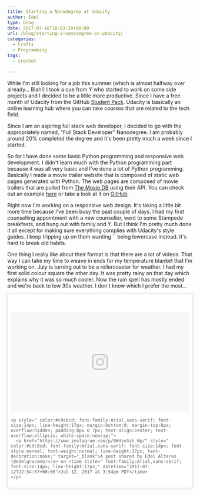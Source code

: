 ```yaml
---
title: Starting a Nanodegree at Udacity
author: Edel
type: blog
date: 2017-07-16T18:03:20+00:00
url: /blog/starting-a-nanodegree-at-udacity/
categories:
  - Crafts
  - Programming
tags:
  - crochet

---
```

While I'm still looking for a job this summer (which is almost halfway over already&#8230; Blah!) I took a cue from Y who started to work on some side projects and I decided to be a little more productive. Since I have a free month of Udacity from the GitHub [Student Pack][1]. Udacity is basically an online learning hub where you can take courses that are related to the tech field.

Since I am an aspiring full stack web developer, I decided to go with the appropriately named, "Full Stack Developer" Nanodegree. I am probably around 20% completed the degree and it's been pretty much a week since I started.

So far I have done some basic Python programming and responsive web development. I didn't learn much with the Python programming part because it was all very basic and I've done a lot of Python programming. Basically I made a movie trailer website that is composed of static web pages generated with Python. The web pages are composed of movie trailers that are pulled from [The Movie DB][2] using their API. You can check out an example [here][3] or take a look at it on [GitHub][4].

Right now I'm working on a responsive web design. It's taking a little bit more time because I've been busy the past couple of days. I had my first counselling appointment with a new counsellor, went to some Stampede breakfasts, and hung out with family and Y. But I think I'm pretty much done it all except for making sure everything complies with Udacity's style guides. I keep tripping up on them wanting `` being lowercase instead. It's hard to break old habits.

One thing I really like about their format is that there are a lot of videos. That way I can take my time to weave in ends for my temperature blanket that I'm working on. July is turning out to be a rollercoaster for weather. I had my first solid colour square the other day. It was pretty rainy on that day which explains why it was so much cooler. Now the rain spell has mostly ended and we're back to low 30s weather. I don't know which I prefer the most&#8230;

<blockquote class="instagram-media" data-instgrm-version="7" style=" background:#FFF; border:0; border-radius:3px; box-shadow:0 0 1px 0 rgba(0,0,0,0.5),0 1px 10px 0 rgba(0,0,0,0.15); margin: 1px; max-width:658px; padding:0; width:99.375%; width:-webkit-calc(100% - 2px); width:calc(100% - 2px);">
  <div style="padding:8px;">
    <div style=" background:#F8F8F8; line-height:0; margin-top:40px; padding:28.14814814814815% 0; text-align:center; width:100%;">
      <div style=" background:url(data:image/png;base64,iVBORw0KGgoAAAANSUhEUgAAACwAAAAsCAMAAAApWqozAAAABGdBTUEAALGPC/xhBQAAAAFzUkdCAK7OHOkAAAAMUExURczMzPf399fX1+bm5mzY9AMAAADiSURBVDjLvZXbEsMgCES5/P8/t9FuRVCRmU73JWlzosgSIIZURCjo/ad+EQJJB4Hv8BFt+IDpQoCx1wjOSBFhh2XssxEIYn3ulI/6MNReE07UIWJEv8UEOWDS88LY97kqyTliJKKtuYBbruAyVh5wOHiXmpi5we58Ek028czwyuQdLKPG1Bkb4NnM+VeAnfHqn1k4+GPT6uGQcvu2h2OVuIf/gWUFyy8OWEpdyZSa3aVCqpVoVvzZZ2VTnn2wU8qzVjDDetO90GSy9mVLqtgYSy231MxrY6I2gGqjrTY0L8fxCxfCBbhWrsYYAAAAAElFTkSuQmCC); display:block; height:44px; margin:0 auto -44px; position:relative; top:-22px; width:44px;">
      </div>
    </div>
    
    <p style=" color:#c9c8cd; font-family:Arial,sans-serif; font-size:14px; line-height:17px; margin-bottom:0; margin-top:8px; overflow:hidden; padding:8px 0 7px; text-align:center; text-overflow:ellipsis; white-space:nowrap;">
      <a href="https://www.instagram.com/p/BWdso5zh_Wp/" style=" color:#c9c8cd; font-family:Arial,sans-serif; font-size:14px; font-style:normal; font-weight:normal; line-height:17px; text-decoration:none;" target="_blank">A post shared by Edel Altares (@edelgraceme)</a> on <time style=" font-family:Arial,sans-serif; font-size:14px; line-height:17px;" datetime="2017-07-12T22:54:57+00:00">Jul 12, 2017 at 3:54pm PDT</time>
    </p>
  </div>
</blockquote>

 [1]: http://education.github.com/pack
 [2]: http://www.themoviedb.com
 [3]: http://fan.edelgrace.me/fsdn01/Edel's_Favourite_Movies.html
 [4]: https://github.com/edelgrace/fsdn01-movie-trailer-website